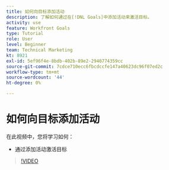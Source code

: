 ```yaml
---
title: 如何向目标添加活动
description: 了解如何通过在[!DNL Goals]中添加活动来激活目标。
activity: use
feature: Workfront Goals
type: Tutorial
role: User
level: Beginner
team: Technical Marketing
kt: 8921
exl-id: 5ef96f4e-8bdb-402b-89e2-2940774359cc
source-git-commit: 7cdce710ecc6fbcdccfe147a40623dc96f07ed2c
workflow-type: tm+mt
source-wordcount: '44'
ht-degree: 0%

---
```


# 如何向目标添加活动

在此视频中，您将学习如何：

* 通过添加活动激活目标

>[!VIDEO](https://video.tv.adobe.com/v/335193/?quality=12)
